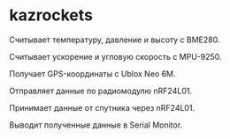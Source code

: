 # kazrockets

Считывает температуру, давление и высоту с BME280.

Считывает ускорение и угловую скорость с MPU-9250.

Получает GPS-координаты с Ublox Neo 6M.

Отправляет данные по радиомодулю nRF24L01.

Принимает данные от спутника через nRF24L01.

Выводит полученные данные в Serial Monitor.
